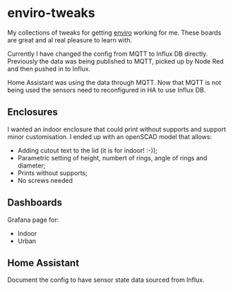 # enviro-tweaks
My collections of tweaks for getting [enviro]([url](https://github.com/pimoroni/enviro)) working for me. These boards are great and al real pleasure to learn with.

Currently I have changed the config from MQTT to Influx DB directly. Previously the data was being published to MQTT, picked up by Node Red and then pushed in to Influx. 

Home Assistant was using the data through MQTT. Now that MQTT is not being used the sensors need to reconfigured in HA to use Influx DB.

## Enclosures

I wanted an indoor enclosure that could print without supports and support minor customisation. I ended up with an openSCAD model that allows:
- Adding cutout text to the lid (it is for indoor! :-));
- Parametric setting of height, numbert of rings, angle of rings and diameter;
- Prints without supports;
- No screws needed

## Dashboards

Grafana page for:
- Indoor
- Urban

## Home Assistant

Document the config to have sensor state data sourced from Influx.
